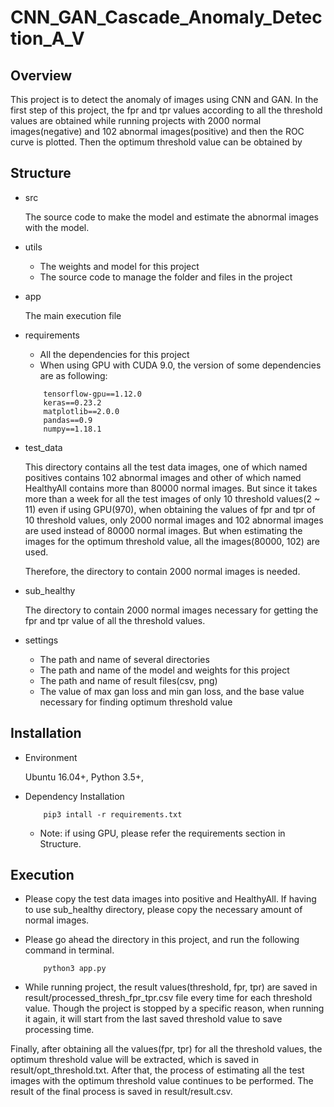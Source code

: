 # CNN_GAN_Cascade_Anomaly_Detection_A_V

## Overview

This project is to detect the anomaly of images using CNN and GAN. In the first step of this project, the fpr and 
tpr values according to all the threshold values are obtained while running projects with 2000 normal images(negative) 
and 102 abnormal images(positive) and then the ROC curve is plotted. Then the optimum threshold value can be obtained by

## Structure

- src
    
    The source code to make the model and estimate the abnormal images with the model.

- utils

    * The weights and model for this project
    * The source code to manage the folder and files in the project

- app

    The main execution file
    
- requirements
    
    * All the dependencies for this project
    * When using GPU with CUDA 9.0, the version of some dependencies are as following:
    ```
        tensorflow-gpu==1.12.0
        keras==0.23.2
        matplotlib==2.0.0
        pandas==0.9
        numpy==1.18.1
    ``` 

- test_data

    This directory contains all the test data images, one of which named positives contains 102 abnormal images and 
    other of which named HealthyAll contains more than 80000 normal images. But since it takes more than a week for all 
    the test images of only 10 threshold values(2 ~ 11) even if using GPU(970), when obtaining the values of fpr and tpr
    of 10 threshold values, only 2000 normal images and 102 abnormal images are used instead of 80000 normal images. But 
    when estimating the images for the optimum threshold value, all the images(80000, 102) are used.
    
    Therefore, the directory to contain 2000 normal images is needed.

- sub_healthy

    The directory to contain 2000 normal images necessary for getting the fpr and tpr value of all the threshold values.

- settings

    * The  path and name of several directories
    * The  path and name of the model and weights for this project 
    * The path and name of result files(csv, png)
    * The value of max gan loss and min gan loss, and the base value necessary for finding optimum threshold value

## Installation

- Environment

    Ubuntu 16.04+, Python 3.5+, 

- Dependency Installation

    ```
        pip3 intall -r requirements.txt
    ```
  
    * Note: if using GPU, please refer the requirements section in Structure.

## Execution

- Please copy the test data images into positive and HealthyAll. If having to use sub_healthy directory, please copy the
necessary amount of normal images.

- Please go ahead the directory in this project, and run the following command in terminal.

    ```
        python3 app.py
    ```

- While running project, the result values(threshold, fpr, tpr) are saved in result/processed_thresh_fpr_tpr.csv file 
every time for each threshold value. Though the project is stopped by a specific reason, when running it again, it will
start from the last saved threshold value to save processing time. 

Finally, after obtaining all the values(fpr, tpr) for all the threshold values, the optimum threshold value will be 
extracted, which is saved in result/opt_threshold.txt. After that, the process of estimating all the test images with 
the optimum threshold value continues to be performed. The result of the final process is saved in result/result.csv.
